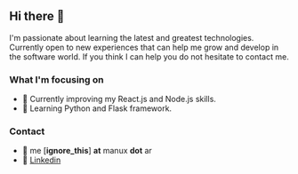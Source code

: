 ## Hi there 👋

I'm passionate about learning the latest and greatest technologies. Currently open to new experiences that can help me grow and develop in the software world. If you think I can help you do not hesitate to contact me.

### What I'm focusing on

- 🔭 Currently improving my React.js and Node.js skills.
- 🌱 Learning Python and Flask framework.

### Contact
- :email: me [__ignore_this__] __at__ manux __dot__ ar
- :link: [Linkedin](https://www.linkedin.com/in/manuzs)

<!--
**manuelczs/manuelczs** is a ✨ _special_ ✨ repository because its `README.md` (this file) appears on your GitHub profile.

Here are some ideas to get you started:

- 🌱 I’m currently learning ...
- 👯 I’m looking to collaborate on ...
- 🤔 I’m looking for help with ...
- 💬 Ask me about ...
- 📫 How to reach me: ...
- 😄 Pronouns: ...
- ⚡ Fun fact: ...
-->
